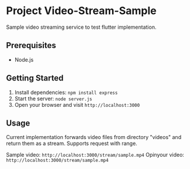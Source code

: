 # Project Video-Stream-Sample

Sample video streaming service to test flutter implementation.

## Prerequisites

- Node.js

## Getting Started

1. Install dependencies: `npm install express`
2. Start the server: `node server.js`
3. Open your browser and visit `http://localhost:3000`

## Usage

Current implementation forwards video files from directory "videos" and return
them as a stream. Supports request with range.

Sample video: `http://localhost:3000/stream/sample.mp4`
Opinyour video: `http://localhost:3000/stream/sample.mp4`